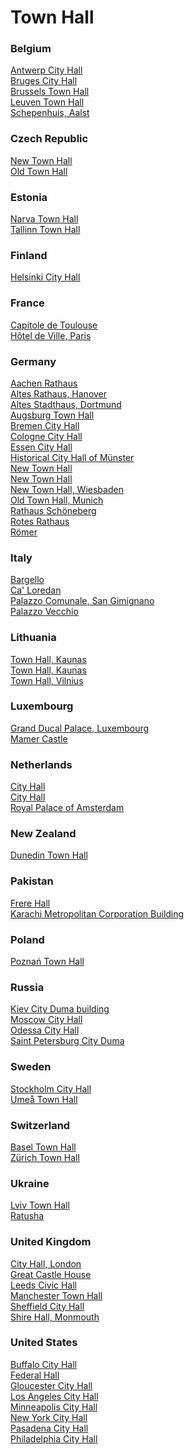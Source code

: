 # Town Hall
### Belgium
[Antwerp City Hall](https://en.wikipedia.org/wiki/Antwerp_City_Hall)<br>
[Bruges City Hall](https://en.wikipedia.org/wiki/Bruges_City_Hall)<br>
[Brussels Town Hall](https://en.wikipedia.org/wiki/Brussels_Town_Hall)<br>
[Leuven Town Hall](https://en.wikipedia.org/wiki/Leuven_Town_Hall)<br>
[Schepenhuis, Aalst](https://en.wikipedia.org/wiki/Schepenhuis,_Aalst)<br>
### Czech Republic
[New Town Hall](https://en.wikipedia.org/wiki/New_Town_Hall_(Prague))<br>
[Old Town Hall](https://en.wikipedia.org/wiki/Old_Town_Hall_(Prague))<br>
### Estonia
[Narva Town Hall](https://en.wikipedia.org/wiki/Narva_Town_Hall)<br>
[Tallinn Town Hall](https://en.wikipedia.org/wiki/Tallinn_Town_Hall)<br>
### Finland
[Helsinki City Hall](https://en.wikipedia.org/wiki/Helsinki_City_Hall)<br>
### France
[Capitole de Toulouse](https://en.wikipedia.org/wiki/Capitole_de_Toulouse)<br>
[Hôtel de Ville, Paris](https://en.wikipedia.org/wiki/H%C3%B4tel_de_Ville,_Paris)<br>
### Germany
[Aachen Rathaus](https://en.wikipedia.org/wiki/Aachen_Rathaus)<br>
[Altes Rathaus, Hanover](https://en.wikipedia.org/wiki/Altes_Rathaus,_Hanover)<br>
[Altes Stadthaus, Dortmund](https://en.wikipedia.org/wiki/Altes_Stadthaus,_Dortmund)<br>
[Augsburg Town Hall](https://en.wikipedia.org/wiki/Augsburg_Town_Hall)<br>
[Bremen City Hall](https://en.wikipedia.org/wiki/Bremen_City_Hall)<br>
[Cologne City Hall](https://en.wikipedia.org/wiki/Cologne_City_Hall)<br>
[Essen City Hall](https://en.wikipedia.org/wiki/Essen_City_Hall)<br>
[Historical City Hall of Münster](https://en.wikipedia.org/wiki/Historical_City_Hall_of_M%C3%BCnster)<br>
[New Town Hall](https://en.wikipedia.org/wiki/New_Town_Hall_(Leipzig))<br>
[New Town Hall](https://en.wikipedia.org/wiki/New_Town_Hall_(Munich))<br>
[New Town Hall, Wiesbaden](https://en.wikipedia.org/wiki/New_Town_Hall,_Wiesbaden)<br>
[Old Town Hall, Munich](https://en.wikipedia.org/wiki/Old_Town_Hall,_Munich)<br>
[Rathaus Schöneberg](https://en.wikipedia.org/wiki/Rathaus_Sch%C3%B6neberg)<br>
[Rotes Rathaus](https://en.wikipedia.org/wiki/Rotes_Rathaus)<br>
[Römer](https://en.wikipedia.org/wiki/R%C3%B6mer)<br>
### Italy
[Bargello](https://en.wikipedia.org/wiki/Bargello)<br>
[Ca' Loredan](https://en.wikipedia.org/wiki/Ca%27_Loredan)<br>
[Palazzo Comunale, San Gimignano](https://en.wikipedia.org/wiki/Palazzo_Comunale,_San_Gimignano)<br>
[Palazzo Vecchio](https://en.wikipedia.org/wiki/Palazzo_Vecchio)<br>
### Lithuania
[Town Hall, Kaunas](https://en.wikipedia.org/wiki/Town_Hall,_Kaunas)<br>
[Town Hall, Kaunas](https://en.wikipedia.org/wiki/Town_Hall,_Kaunas)<br>
[Town Hall, Vilnius](https://en.wikipedia.org/wiki/Town_Hall,_Vilnius)<br>
### Luxembourg
[Grand Ducal Palace, Luxembourg](https://en.wikipedia.org/wiki/Grand_Ducal_Palace,_Luxembourg)<br>
[Mamer Castle](https://en.wikipedia.org/wiki/Mamer_Castle)<br>
### Netherlands
[City Hall](https://en.wikipedia.org/wiki/City_Hall_(Delft))<br>
[City Hall](https://en.wikipedia.org/wiki/City_Hall_(Haarlem))<br>
[Royal Palace of Amsterdam](https://en.wikipedia.org/wiki/Royal_Palace_of_Amsterdam)<br>
### New Zealand
[Dunedin Town Hall](https://en.wikipedia.org/wiki/Dunedin_Town_Hall)<br>
### Pakistan
[Frere Hall](https://en.wikipedia.org/wiki/Frere_Hall)<br>
[Karachi Metropolitan Corporation Building](https://en.wikipedia.org/wiki/Karachi_Metropolitan_Corporation_Building)<br>
### Poland
[Poznań Town Hall](https://en.wikipedia.org/wiki/Pozna%C5%84_Town_Hall)<br>
### Russia
[Kiev City Duma building](https://en.wikipedia.org/wiki/Kiev_City_Duma_building)<br>
[Moscow City Hall](https://en.wikipedia.org/wiki/Moscow_City_Hall)<br>
[Odessa City Hall](https://en.wikipedia.org/wiki/Odessa_City_Hall)<br>
[Saint Petersburg City Duma](https://en.wikipedia.org/wiki/Saint_Petersburg_City_Duma)<br>
### Sweden
[Stockholm City Hall](https://en.wikipedia.org/wiki/Stockholm_City_Hall)<br>
[Umeå Town Hall](https://en.wikipedia.org/wiki/Ume%C3%A5_Town_Hall)<br>
### Switzerland
[Basel Town Hall](https://en.wikipedia.org/wiki/Basel_Town_Hall)<br>
[Zürich Town Hall](https://en.wikipedia.org/wiki/Z%C3%BCrich_Town_Hall)<br>
### Ukraine
[Lviv Town Hall](https://en.wikipedia.org/wiki/Lviv_Town_Hall)<br>
[Ratusha](https://en.wikipedia.org/wiki/Ratusha_(Ivano-Frankivsk))<br>
### United Kingdom
[City Hall, London](https://en.wikipedia.org/wiki/City_Hall,_London)<br>
[Great Castle House](https://en.wikipedia.org/wiki/Great_Castle_House)<br>
[Leeds Civic Hall](https://en.wikipedia.org/wiki/Leeds_Civic_Hall)<br>
[Manchester Town Hall](https://en.wikipedia.org/wiki/Manchester_Town_Hall)<br>
[Sheffield City Hall](https://en.wikipedia.org/wiki/Sheffield_City_Hall)<br>
[Shire Hall, Monmouth](https://en.wikipedia.org/wiki/Shire_Hall,_Monmouth)<br>
### United States
[Buffalo City Hall](https://en.wikipedia.org/wiki/Buffalo_City_Hall)<br>
[Federal Hall](https://en.wikipedia.org/wiki/Federal_Hall)<br>
[Gloucester City Hall](https://en.wikipedia.org/wiki/Gloucester_City_Hall)<br>
[Los Angeles City Hall](https://en.wikipedia.org/wiki/Los_Angeles_City_Hall)<br>
[Minneapolis City Hall](https://en.wikipedia.org/wiki/Minneapolis_City_Hall)<br>
[New York City Hall](https://en.wikipedia.org/wiki/New_York_City_Hall)<br>
[Pasadena City Hall](https://en.wikipedia.org/wiki/Pasadena_City_Hall)<br>
[Philadelphia City Hall](https://en.wikipedia.org/wiki/Philadelphia_City_Hall)<br>
